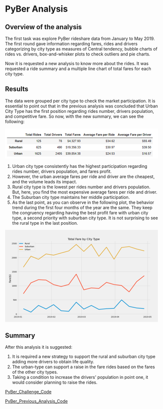 # PyBer Analysis

## **Overview of the analysis**

The first task was explore  PyBer rideshare data from January to May 2019. The first round gave information regarding fares, rides and drivers categorizing by city type as measures of Central tendency, bubble charts of rides vs. drivers, box-and-whisker plots to check outliers and pie charts.

Now it is requested a new analysis to know more about the rides. It was requested a ride summary and a multiple line chart of total fares for each city type.


## **Results**
The data were grouped per city type to check the market participation. It is essential to point out that in the previous analysis was concluded that Urban City Type has the first position regarding rides number, drivers population, and competitive fare.
So now, with the new summary, we can see the following:

![PyBer_Fare_Summary](https://github.com/JackieCortes/PyBer_Analysis/blob/main/analysis/PyBer_fare_summary.PNG)

1. Urban city type consistently has the highest participation regarding rides number, drivers population, and fares profit.
2. However, the urban average fares per ride and driver are the cheapest, and the volume leads its impact.
3. Rural city type is the lowest per rides number and drivers population. But, here, you find the most expensive average fares per ride and driver.
4. The Suburban city type maintains her middle participation.
5. As the last point, as you can observe in the following plot, the behavior trend during the first four months of the year are the same. They keep the congruency regarding having the best profit fare with urban city type, a second priority with suburban city type. It is not surprising to see the rural type in the last position.

![Multiline_plot](https://github.com/JackieCortes/PyBer_Analysis/blob/main/analysis/A.png)

## **Summary**

After this analysis it is suggested:

1. It is required a new strategy to support the rural and suburban city type adding more drivers to obtain life quality.
2. The urban-type can support a raise in the fare rides based on the fares of the other city types.
3. Taking a condition to increase the drivers' population in point one, it would consider planning to raise the rides.

[^1]: To see all details, please reach the following resources:
[PyBer_Plots](https://github.com/JackieCortes/PyBer_Analysis/tree/main/analysis)

[PyBer_Challenge_Code](https://github.com/JackieCortes/PyBer_Analysis/blob/main/PyBer_Challenge.ipynb)

[PyBer_Previous_Analysis_Code](https://github.com/JackieCortes/PyBer_Analysis/blob/main/PyBer.ipynb)

